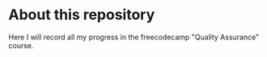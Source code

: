 # About this repository
Here I will record all my progress in the freecodecamp "Quality Assurance" course.